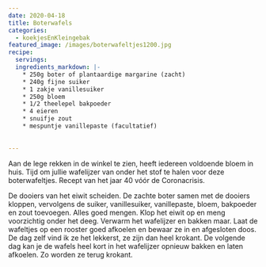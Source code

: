 ```yaml
---
date: 2020-04-18
title: Boterwafels
categories:
  - koekjesEnKleingebak
featured_image: /images/boterwafeltjes1200.jpg
recipe:
  servings: 
  ingredients_markdown: |-
    * 250g boter of plantaardige margarine (zacht)
    * 240g fijne suiker
    * 1 zakje vanillesuiker
    * 250g bloem
    * 1/2 theelepel bakpoeder
    * 4 eieren
    * snuifje zout
    * mespuntje vanillepaste (facultatief)
        
---
```

Aan de lege rekken in de winkel te zien, heeft iedereen voldoende bloem in huis. Tijd om jullie wafelijzer van onder het stof te halen voor deze boterwafeltjes. Recept van het jaar 40 vóór de Coronacrisis. 

<!--more-->

De dooiers van het eiwit scheiden.
De zachte boter samen met de dooiers kloppen, vervolgens de suiker, vanillesuiker, vanillepaste, bloem, bakpoeder en zout toevoegen. Alles goed mengen.
Klop het eiwit op en meng voorzichtig onder het deeg.
Verwarm het wafelijzer en bakken maar.
Laat de wafeltjes op een rooster goed afkoelen en bewaar ze in en afgesloten doos.
De dag zelf vind ik ze het lekkerst, ze zijn dan heel krokant.
De volgende dag kan je de wafels heel kort in het wafelijzer opnieuw bakken en laten afkoelen. Zo worden ze terug krokant.



